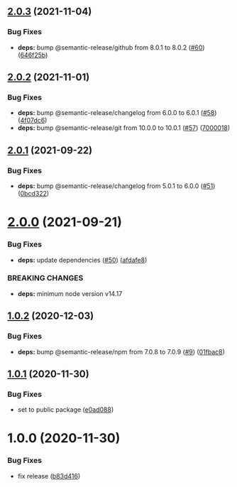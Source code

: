 ## [2.0.3](https://github.com/atom-ide-community/semantic-release-npm-config/compare/v2.0.2...v2.0.3) (2021-11-04)


### Bug Fixes

* **deps:** bump @semantic-release/github from 8.0.1 to 8.0.2 ([#60](https://github.com/atom-ide-community/semantic-release-npm-config/issues/60)) ([646f25b](https://github.com/atom-ide-community/semantic-release-npm-config/commit/646f25bfa5d7f3f5ec63fec8475919a58b095430))

## [2.0.2](https://github.com/atom-ide-community/semantic-release-npm-config/compare/v2.0.1...v2.0.2) (2021-11-01)


### Bug Fixes

* **deps:** bump @semantic-release/changelog from 6.0.0 to 6.0.1 ([#58](https://github.com/atom-ide-community/semantic-release-npm-config/issues/58)) ([4f07dc6](https://github.com/atom-ide-community/semantic-release-npm-config/commit/4f07dc6505aa484e8fc99bc91d74c75b03720a20))
* **deps:** bump @semantic-release/git from 10.0.0 to 10.0.1 ([#57](https://github.com/atom-ide-community/semantic-release-npm-config/issues/57)) ([7000018](https://github.com/atom-ide-community/semantic-release-npm-config/commit/70000185ef9267592077cdd6076c53c9688bfe15))

## [2.0.1](https://github.com/atom-ide-community/semantic-release-npm-config/compare/v2.0.0...v2.0.1) (2021-09-22)


### Bug Fixes

* **deps:** bump @semantic-release/changelog from 5.0.1 to 6.0.0 ([#51](https://github.com/atom-ide-community/semantic-release-npm-config/issues/51)) ([0bcd322](https://github.com/atom-ide-community/semantic-release-npm-config/commit/0bcd32294421c33be672461b0885ae759e2be635))

# [2.0.0](https://github.com/atom-ide-community/semantic-release-npm-config/compare/v1.0.2...v2.0.0) (2021-09-21)


### Bug Fixes

* **deps:** update dependencies ([#50](https://github.com/atom-ide-community/semantic-release-npm-config/issues/50)) ([afdafe8](https://github.com/atom-ide-community/semantic-release-npm-config/commit/afdafe80db1d16e44bf7aa35cd4166111eac15bf))


### BREAKING CHANGES

* **deps:** minimum node version v14.17

## [1.0.2](https://github.com/atom-ide-community/semantic-release-npm-config/compare/v1.0.1...v1.0.2) (2020-12-03)


### Bug Fixes

* **deps:** bump @semantic-release/npm from 7.0.8 to 7.0.9 ([#9](https://github.com/atom-ide-community/semantic-release-npm-config/issues/9)) ([01fbac8](https://github.com/atom-ide-community/semantic-release-npm-config/commit/01fbac82489903e3fac009eaa5603c3c47147b8e))

## [1.0.1](https://github.com/atom-ide-community/semantic-release-npm-config/compare/v1.0.0...v1.0.1) (2020-11-30)


### Bug Fixes

* set to public package ([e0ad088](https://github.com/atom-ide-community/semantic-release-npm-config/commit/e0ad08843d610d592711709db63c435ff37da1f8))

# 1.0.0 (2020-11-30)


### Bug Fixes

* fix release ([b83d416](https://github.com/atom-ide-community/semantic-release-npm-config/commit/b83d4161beaf68917ea2d4ab214c154c916f2892))
